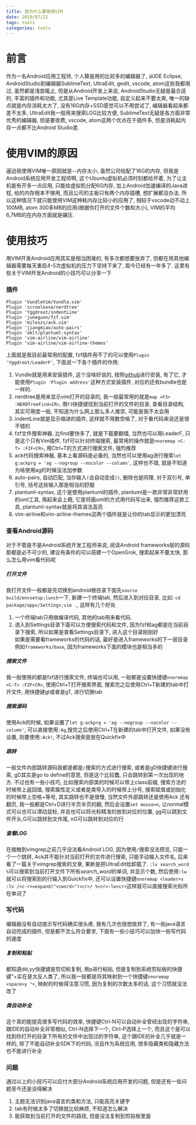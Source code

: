 ```yaml
---
title: 我为什么要使用VIM
date: 2019/07/22
tags: tools
categories: tools
---
```

# 前言 
作为一名Android应用工程师, 个人算是用的比较多的编辑器了, 从IDE Eclipse, AndroidStudio到编辑器SublimeText, UltraEdit, gedit, vscode, atom这些我都用过, 虽然都是浅尝辄止, 但是从Android开发上来说, AndroidStudio无疑是最合适的, 丰富的插件和功能, 尤其是Live Template功能, 自定义起来不要太爽, 唯一的缺点就是内存消耗太大了, 没有16G内存+SSD感觉可以不用尝试了, 编辑器看起来都差不太多, UltraEdit我一般用来搜索LOG比较方便, SublimeText无疑是各方面非常优秀的编辑器, 但是要收费, vscode, atom这两个优点在于插件多, 但是消耗起内存一点都不比Android Studio差.

# 使用VIM的原因
逼迫我使用VIM唯一原因就是--内存太小, 虽然公司给配了16G的内存, 但我是Android系统应用开发工程师啊, 这个Ubuntu虚拟机必须时刻都给开着, 为了让主机能有开多一点应用, 只能给虚拟机分配6G内存, 加上Android加速编译的Java进程, 给的内存根本不够用, 而且公司的主板只有两个内存插槽, 想扩展都没办法. 所以这种情况下就只能使用VIM这种耗内存比较小的应用了, 相较于vscode动不动上100MB, atom 300多MB的应用(根据你打开的文件个数和大小), VIM的平均6,7MB的在内存方面就是碾压.

# 使用技巧
用VIM开发Android应用其实是相当困难的, 有多次都想要放弃了, 但都在用其他编辑器需要每天重启4-5次虚拟机的压力下坚持下来了, 距今已经有一年多了. 这里有些关于VIM开发Android的小技巧可以分享一下

### 插件

```vimscript
Plugin 'VundleVim/Vundle.vim'
Plugin 'scrooloose/nerdtree'
Plugin 'Yggdroot/indentLine'
Plugin 'junegunn/fzf.vim'
Plugin 'mileszs/ack.vim'
Plugin 'jiangmiao/auto-pairs'
Plugin 'aklt/plantuml-syntax'
Plugin 'vim-airline/vim-airline'
Plugin 'vim-airline/vim-airline-themes'
```
上面就是我目前最常用的配置, fzf插件用不了的可以使用`Plugin 'Yggdroot/LeaderF'`, 下面说一下各个插件的作用:
1. Vundle就是用来安装插件, 这个没啥好说的, 按照[github](https://github.com/VundleVim/Vundle.vim)进行安装, 有了它, 才能使用`Plugin 'Plugin address'`这种方式安装插件, 对应的还有bundle也是一样的.
2. nerdtree是用来显示vim打开的目录的, 我一般最常用的就是`map <F3> :NERDTreeFind<CR>`, 用`F3`快捷键找到当前打开的文件的目录, 查看目录结构, 其实可用度一般, 不知道为什么网上那么多人推崇, 可能是我不太会用
3. indentLine就是显示缩进的插件, 这样就不用数空格了, 对于看代码来说还是很不错的
4. fzf文件搜索神器, 比find要快多了, 就是下载要翻墙, 当然也可以用LeaderF, 只是这个只有Vim插件, fzf可以针对终端搜索, 最常用的操作就是`nnoremap <C-T> :FZF<CR>`, 用Ctrl+T的方式进行搜索文件, 强烈推荐
5. ack代码搜索神器, 基本上看源码是必备的, 当然也可以使用ag进行搜索`let g:ackprg = 'ag --nogroup --nocolor --column'`, 这样也不错, 就是不知道为啥使用ag的时候没法加参数
6. auto-pairs, 自动匹配, 当你输入`(`会自动变成`()`, 删除也是同理, 对于双引号, 单引号, 括号这些输入那是相当的舒服
7. plantuml-syntax, 这个是使用plantuml的插件, plantuml是一款非常非常好用的uml工具, 用起来会上瘾, 它是将画uml的方式用代码写出来, 强烈推荐这款工具, plantuml-syntax就是将其语法高亮
8. vim-airline和vim-airline-themes这两个插件就是让你的tab显示的更加漂亮

### 查看Android源码
对于不管是不是Android系统开发工程师来说, 阅读Android frameworks层的源码那都是必不可少的, 建议有条件的可以搭建一个OpenGrok, 搜索起来不要太快, 那么怎么用vim看代码呢
##### 打开文件
我打开文件一般都是先切换到android根目录下面先`source build/envsetup;lunch`一下, 新建一个终端tab, 然后进入到对应目录, 比如: `cd package/apps/Settings;vim .`, 这样有几个好处
1. 一个终端tab只用做编译代码, 其他的tab用来看代码. 
2. 进入到Settings目录下面可以方便搜索代码和文件, 因为fzf和ag都是在当前目录下搜索, 所以如果是查看Settings目录下, 进入这个目录刚刚好<br>
如果是需要看frameworks的代码的话, 最好是进入frameworks的下一层目录例如`frameworks/base`, 因为frameworks下面的模块也是相当多的

##### 搜索文件
我一般使用的都是fzf进行搜索文件, 终端也可以用, 一般都是设置快捷键`nnoremap <C-T> :FZF<CR>`, 使用Ctrl+T打开搜索界面, 搜索完之后使用Ctrl+T新建的tab中打开文件, 用快捷键gt或者是gT, 进行切换tab
##### 搜索源码
使用Ack的时候, 如果设置了`let g:ackprg = 'ag --nogroup --nocolor --column'`, 可以直接使用`:Ag`,搜完之后使用Ctrl+T在新建的tab中打开文件, 如果没有设置, 则要使用`:Ack!`, 不过Ack搜索是放在Quickfix中
##### 跳转
一般文件内部跳转源码我都是都是`/`搜索的方式进行搜索, 或者是gD快捷键进行搜索, gD其实是go to define的意思, 但是这个比较蠢, 只会跳转到第一次出现的地方. 不过也有一些小技巧, 比如搜索内部类的时候可以带上class前缀, 搜索方法的时候带上返回值, 搜索属性定义或者是类导入的时候带上分号, 搜索赋值或初始化的时候带上空格+等号, 其实跳转也不是很慢, 当然文件外部跳转还是使用Ack
还有翻页, 我一般都是Ctrl+D进行半页半页的翻, 然后会设置`set mouse=n`, 让normal模式可以也可以滑动鼠标, 并且也可以将光标精准的放到对应的位置, gg可以跳到文件开头,G可以跳转到文件尾, nG可以跳转到对应的行
##### 查看LOG
在接触到vimgrep之前几乎没法看Android LOG, 因为使用`/`搜索没法预览, 只能一个一个跳转, Ack并不能针对当前打开的文件进行搜索, 只能手动输入文件名, 后来看了一篇关于vimgrep搜索的文章, 果断是把UltraEdit给卸载了.
`:lv search_word %`可以搜索到当前打开文件下所有*search_word*的单词, 并显示个数, 然后使用`:lw`就可以将搜索到的行输入到Quickfix中, 还可以设置快捷键`nnoremap <leader>s :lv /<c-r>=expand("<cword>")<cr>/ %<cr>:lw<cr>`这样就可以直接搜索光标所在单词了

### 写代码
编辑器没有自动提示写代码确实很头疼, 我有几次也很想放弃了, 有一些java语言自动完成的插件, 但是都不怎么符合要求, 下面有一些小技巧可以加快一些写代码的速度
##### 复制和粘贴
都知道dd,yy快捷键是剪切和复制, 用p进行粘贴, 但是复制到系统剪贴板的快捷键"+实在是太反人类了, 所以我一般都是将其映射到一个快捷键`nnoremap <space>y "+`, 映射的时候得注意习惯, 因为复制的次数太多的话, 这个习惯就没法改了
##### 类自动补全
这个真的能提高很多写代码的效率, 快捷键Ctrl-N可以自动补全曾经出现的字符串, 跟IDE的自动补全非常相似, Ctrl-N选择下一个, Ctrl-P选择上一个, 而且这个是可以找到你打开的目录下所有的文件中出现过的字符串, 这个跟IDE的补全几乎就是一样的, 除了不能自动补全SDK下的代码, 况且作为系统应用, 很多隐藏类和隐藏方法也不能进行补全

### 问题
通过以上的小技巧可以应付大部分Android系统应用开发的问题, 但是还有一些问题至今还是没得解决
1. 主题无法识别java语言的类和方法, 只能高亮关键字
2. tab有时候太多了切换就比较麻烦, 不知道怎么解决
3. 能获取到当前打开的文件的路径, 但是没法复制到剪贴板里面
